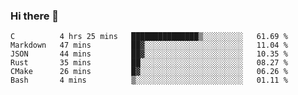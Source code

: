 ### Hi there 👋

<!--
**WShiBin/WShiBin** is a ✨ _special_ ✨ repository because its `README.md` (this file) appears on your GitHub profile.

Here are some ideas to get you started:

- 🔭 I’m currently working on ...
- 🌱 I’m currently learning ...
- 👯 I’m looking to collaborate on ...
- 🤔 I’m looking for help with ...
- 💬 Ask me about ...
- 📫 How to reach me: ...
- 😄 Pronouns: ...
- ⚡ Fun fact: ...
-->

<!--START_SECTION:waka-->

```text
C          4 hrs 25 mins   ███████████████▒░░░░░░░░░   61.69 %
Markdown   47 mins         ██▓░░░░░░░░░░░░░░░░░░░░░░   11.04 %
JSON       44 mins         ██▓░░░░░░░░░░░░░░░░░░░░░░   10.35 %
Rust       35 mins         ██░░░░░░░░░░░░░░░░░░░░░░░   08.27 %
CMake      26 mins         █▓░░░░░░░░░░░░░░░░░░░░░░░   06.26 %
Bash       4 mins          ▒░░░░░░░░░░░░░░░░░░░░░░░░   01.11 %
```

<!--END_SECTION:waka-->
